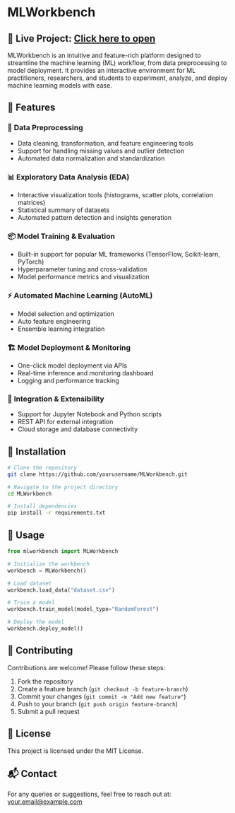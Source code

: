 # MLWorkbench

## 🔗 Live Project: [Click here to open](https://mlworkbench-wweacge8tfg5jmy8dzvn7f.streamlit.app/)

MLWorkbench is an intuitive and feature-rich platform designed to streamline the machine learning (ML) workflow, from data preprocessing to model deployment. It provides an interactive environment for ML practitioners, researchers, and students to experiment, analyze, and deploy machine learning models with ease.

## 🚀 Features

### 🔹 **Data Preprocessing**
- Data cleaning, transformation, and feature engineering tools
- Support for handling missing values and outlier detection
- Automated data normalization and standardization

### 📊 **Exploratory Data Analysis (EDA)**
- Interactive visualization tools (histograms, scatter plots, correlation matrices)
- Statistical summary of datasets
- Automated pattern detection and insights generation

### 📦 **Model Training & Evaluation**
- Built-in support for popular ML frameworks (TensorFlow, Scikit-learn, PyTorch)
- Hyperparameter tuning and cross-validation
- Model performance metrics and visualization

### ⚡ **Automated Machine Learning (AutoML)**
- Model selection and optimization
- Auto feature engineering
- Ensemble learning integration

### 🏗 **Model Deployment & Monitoring**
- One-click model deployment via APIs
- Real-time inference and monitoring dashboard
- Logging and performance tracking

### 📜 **Integration & Extensibility**
- Support for Jupyter Notebook and Python scripts
- REST API for external integration
- Cloud storage and database connectivity

## 🔧 Installation
```bash
# Clone the repository
git clone https://github.com/yourusername/MLWorkbench.git

# Navigate to the project directory
cd MLWorkbench

# Install dependencies
pip install -r requirements.txt
```

## 🚀 Usage
```python
from mlworkbench import MLWorkbench

# Initialize the workbench
workbench = MLWorkbench()

# Load dataset
workbench.load_data("dataset.csv")

# Train a model
workbench.train_model(model_type="RandomForest")

# Deploy the model
workbench.deploy_model()
```

## 🤝 Contributing
Contributions are welcome! Please follow these steps:
1. Fork the repository
2. Create a feature branch (`git checkout -b feature-branch`)
3. Commit your changes (`git commit -m "Add new feature"`)
4. Push to your branch (`git push origin feature-branch`)
5. Submit a pull request

## 📜 License
This project is licensed under the MIT License.

## 📬 Contact
For any queries or suggestions, feel free to reach out at: [your.email@example.com](mailto:your.email@example.com)

